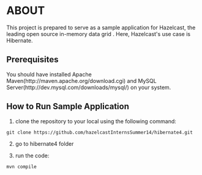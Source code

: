 <h1>ABOUT</h1>
This project is prepared to serve as a sample application for Hazelcast, the leading open source in-memory data grid . Here, Hazelcast's use case is Hibernate.

<h2>Prerequisites</h2>
You should have installed Apache Maven(http://maven.apache.org/download.cgi) and MySQL Server(http://dev.mysql.com/downloads/mysql/) on your system.

<h2>How to Run Sample Application</h2>

1) clone the repository to your local using the following command:
```
git clone https://github.com/hazelcastInternsSummer14/hibernate4.git
```
2) go to hibernate4 folder

3) run the code: 
```
mvn compile
```
